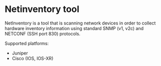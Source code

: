 # Netinventory tool
 NetInventory is a tool that is scanning network devices in order to collect hardware inventory information using standard SNMP (v1, v2c) and NETCONF (SSH port 830) protocols.

Supported platforms:
- Juniper 
- Cisco (IOS, IOS-XR) 
